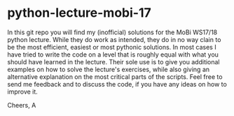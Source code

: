 # python-lecture-mobi-17
In this git repo you will find my (inofficial) solutions for the MoBi WS17/18 python lecture. 
While they do work as intended, they do in no way clain to be the most efficient, easiest or most pythonic solutions. In most cases I have tried to write the code on a level that is roughly equal with what you should have learned in the lecture.
Their sole use is to give you additional examples on how to solve the lecture's exercises, while also giving an alternative explanation on the most critical parts of the scripts. 
Feel free to send me feedback and to discuss the code, if you have any ideas on how to improve it.

Cheers, A

